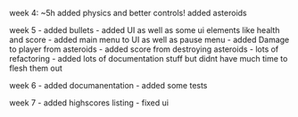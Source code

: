 week 4: ~5h 
    added physics and better controls!
    added asteroids


week 5
    - added bullets
    - added UI as well as some ui elements like health and score
    - added main menu to UI as well as pause menu
    - added Damage to player from asteroids 
    - added score from destroying asteroids
    - lots of refactoring
    - added lots of documentation stuff but didnt have much time to flesh them out

week 6
    - added documanentation
    - added some tests

week 7
    - added highscores listing
    - fixed ui

